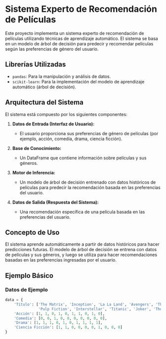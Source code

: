 # Sistema Experto de Recomendación de Películas

Este proyecto implementa un sistema experto de recomendación de películas utilizando técnicas de aprendizaje automático. El sistema se basa en un modelo de árbol de decisión para predecir y recomendar películas según las preferencias de género del usuario.

## Librerías Utilizadas

- `pandas`: Para la manipulación y análisis de datos.
- `scikit-learn`: Para la implementación del modelo de aprendizaje automático (árbol de decisión).

## Arquitectura del Sistema

El sistema está compuesto por los siguientes componentes:

1. **Datos de Entrada (Interfaz de Usuario):**
   - El usuario proporciona sus preferencias de género de películas (por ejemplo, acción, comedia, drama, ciencia ficción).

2. **Base de Conocimiento:**
   - Un DataFrame que contiene información sobre películas y sus géneros.

3. **Motor de Inferencia:**
   - Un modelo de árbol de decisión entrenado con datos históricos de películas para predecir la recomendación basada en las preferencias del usuario.

4. **Datos de Salida (Respuesta del Sistema):**
   - Una recomendación específica de una película basada en las preferencias del usuario.

## Concepto de Uso

El sistema aprende automáticamente a partir de datos históricos para hacer predicciones futuras. El modelo de árbol de decisión se entrena con datos de películas y sus géneros, y luego se utiliza para hacer recomendaciones basadas en las preferencias ingresadas por el usuario.

## Ejemplo Básico

### Datos de Ejemplo

```python
data = {
    'Título': ['The Matrix', 'Inception', 'La La Land', 'Avengers', 'The Shawshank Redemption', 
               'Pulp Fiction', 'Interstellar', 'Titanic', 'Joker', 'The Godfather'],
    'Acción': [1, 1, 0, 1, 0, 1, 1, 0, 1, 0],
    'Comedia': [0, 0, 1, 0, 0, 0, 0, 0, 0, 0],
    'Drama': [1, 1, 1, 0, 1, 0, 1, 1, 1, 1],
    'Ciencia Ficción': [1, 1, 0, 0, 0, 0, 1, 0, 0, 0]
}
